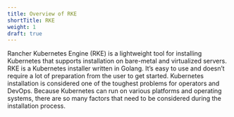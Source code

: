 ```yaml
---
title: Overview of RKE
shortTitle: RKE
weight: 1
draft: true
---
```


Rancher Kubernetes Engine (RKE) is a lightweight tool for installing Kubernetes that supports installation on bare-metal and virtualized servers. RKE is a Kubernetes installer written in Golang. It’s easy to use and doesn’t require a lot of preparation from the user to get started. Kubernetes installation is considered one of the toughest problems for operators and DevOps. Because Kubernetes can run on various platforms and operating systems, there are so many factors that need to be considered during the installation process.
